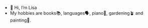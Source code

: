 - 👋 Hi, I’m Lisa
- My hobbies are books📚, languages🗣, piano🎹, gardening🪴 and painting🎨.

<!---
MiladyDeWinter/MiladyDeWinter is a ✨ special ✨ repository because its `README.md` (this file) appears on your GitHub profile.
You can click the Preview link to take a look at your changes.
--->
